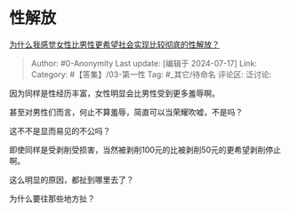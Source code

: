 # 性解放
[为什么我感觉女性比男性更希望社会实现比较彻底的性解放？](https://www.zhihu.com/question/316103442/answer/3564227021)

> Author: #0-Anonymity
> Last update: [编辑于 2024-07-17]
> Link:
> Category: #【答集】/03-第一性 
> Tag: #_其它/待命名 
> 评论区:
> 泛讨论:

因为同样是性经历丰富，女性明显会比男性受到更多羞辱啊。

甚至对男性们而言，何止不算羞辱，简直可以当荣耀吹嘘，不是吗？

这不不是显而易见的不公吗？

即使同样是受剥削受损害，当然被剥削100元的比被剥削50元的更希望剥削停止啊。

这么明显的原因，都扯到哪里去了？

为什么要往那些地方扯？